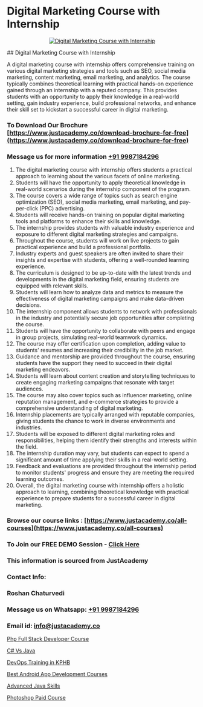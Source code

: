 # Digital Marketing Course with Internship

<p align="center">
  <a href="https://justacademy.co/course-detail/digital-marketing">
    <img src="https://justacademy.co/storage2/course_image/1676636720_course_image.webp" alt="Digital Marketing Course with Internship">
  </a>
</p>
## Digital Marketing Course with Internship

A digital marketing course with internship offers comprehensive training on various digital marketing strategies and tools such as SEO, social media marketing, content marketing, email marketing, and analytics. The course typically combines theoretical learning with practical hands-on experience gained through an internship with a reputed company. This provides students with an opportunity to apply their knowledge in a real-world setting, gain industry experience, build professional networks, and enhance their skill set to kickstart a successful career in digital marketing.
### To Download Our Brochure [https://www.justacademy.co/download-brochure-for-free](https://www.justacademy.co/download-brochure-for-free)
### Message us for more information [+91 9987184296](https://api.whatsapp.com/send?phone=919987184296)
1) The digital marketing course with internship offers students a practical approach to learning about the various facets of online marketing.
2) Students will have the opportunity to apply theoretical knowledge in real-world scenarios during the internship component of the program.
3) The course covers a wide range of topics such as search engine optimization (SEO), social media marketing, email marketing, and pay-per-click (PPC) advertising.
4) Students will receive hands-on training on popular digital marketing tools and platforms to enhance their skills and knowledge.
5) The internship provides students with valuable industry experience and exposure to different digital marketing strategies and campaigns.
6) Throughout the course, students will work on live projects to gain practical experience and build a professional portfolio.
7) Industry experts and guest speakers are often invited to share their insights and expertise with students, offering a well-rounded learning experience.
8) The curriculum is designed to be up-to-date with the latest trends and developments in the digital marketing field, ensuring students are equipped with relevant skills.
9) Students will learn how to analyze data and metrics to measure the effectiveness of digital marketing campaigns and make data-driven decisions.
10) The internship component allows students to network with professionals in the industry and potentially secure job opportunities after completing the course.
11) Students will have the opportunity to collaborate with peers and engage in group projects, simulating real-world teamwork dynamics.
12) The course may offer certification upon completion, adding value to students' resumes and increasing their credibility in the job market.
13) Guidance and mentorship are provided throughout the course, ensuring students have the support they need to succeed in their digital marketing endeavors.
14) Students will learn about content creation and storytelling techniques to create engaging marketing campaigns that resonate with target audiences.
15) The course may also cover topics such as influencer marketing, online reputation management, and e-commerce strategies to provide a comprehensive understanding of digital marketing.
16) Internship placements are typically arranged with reputable companies, giving students the chance to work in diverse environments and industries.
17) Students will be exposed to different digital marketing roles and responsibilities, helping them identify their strengths and interests within the field.
18) The internship duration may vary, but students can expect to spend a significant amount of time applying their skills in a real-world setting.
19) Feedback and evaluations are provided throughout the internship period to monitor students' progress and ensure they are meeting the required learning outcomes.
20) Overall, the digital marketing course with internship offers a holistic approach to learning, combining theoretical knowledge with practical experience to prepare students for a successful career in digital marketing.

### Browse our course links : [https://www.justacademy.co/all-courses](https://www.justacademy.co/all-courses) 
### To Join our FREE DEMO Session - [Click Here](https://www.justacademy.co/register-for-course-demo)


### This information is sourced from JustAcademy
### Contact Info:
### Roshan Chaturvedi
### Message us on Whatsapp: [+91 9987184296](https://api.whatsapp.com/send?phone=919987184296)
### Email id: [info@justacademy.co](mailto:info@justacademy.co)
                
[Php Full Stack Developer Course](https://www.linkedin.com/pulse/php-full-stack-developer-course-justacademy-mumbai-ldjuc?trackingId=x6AzbgwEdiaA929UqVw9Dg%3D%3D&lipi=urn%3Ali%3Apage%3Ad_flagship3_showcase_admin%3BrO72kZqIQGOMCosqCkrMnA%3D%3D)

[C# Vs Java](https://www.linkedin.com/pulse/c-vs-java-justacademy-hyderabad-j1skc/)

[DevOps Training in KPHB](https://medium.com/@akanshapatil/devops-training-in-kphb-e748534b505f)

[Best Android App Development Courses](https://medium.com/@mahi3106/best-android-app-development-courses-15ea082ecb77)

[Advanced Java Skills](https://justacademyin.github.io/justacademy/advanced-java-skills)

[Photoshop Paid Course](https://justacademyin.github.io/justacademy/photoshop-paid-course)

